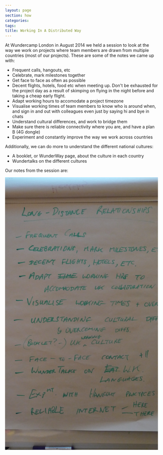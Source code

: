 ```yaml
---
layout: page
section: how
categories:
tags:
title: Working In A Distributed Way
---
```


At Wundercamp London in August 2014 we held a session to look at the way we work on projects where team members are drawn from multiple countries (most of our projects). These are some of the notes we came up with:


- Frequent calls, hangouts, etc
- Celebrate, mark milestones together
- Get face to face as often as possible
- Decent flights, hotels, food etc when meeting up. Don't be exhausted for the project day as a result of skimping on flying in the night before and taking a cheap early flight.
- Adapt working hours to accomodate a project timezone
- Visualise working times of team members to know who is around when, and sign in and out with colleagues even just by saying hi and bye in chats
- Understand cultural differences, and work to bridge them
- Make sure there is reliable connectivity where you are, and have a plan B (4G dongle)
- Experiment and constantly improve the way we work across countries


Additionally, we can do more to understand the different national cultures:

- A booklet, or WunderWay page, about the culture in each country
- Wundertalks on the different cultures


Our notes from the session are:

![](/public/images/wundercamp-london-aug2014-distributed.jpg)
